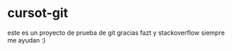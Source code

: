 # cursot-git
este es un proyecto de prueba de git
gracias fazt y stackoverflow siempre me ayudan :)
